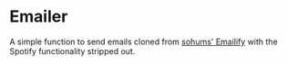 # Emailer

A simple function to send emails cloned from [sohums' Emailify](https://github.com/sohums/Emailify) with the Spotify functionality stripped out.
